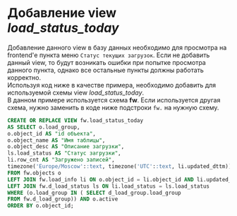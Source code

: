 # Добавление view *load_status_today*

Добавление данного view в базу данных необходимо для просмотра на frontend'е пункта меню `Статус текущих загрузок`. Если
не добавить данный view, то будут возникать ошибки при попытке просмотра данного пункта, однако все остальные пункты
должны работать корректно.  
Используя код ниже в качестве примера, необходимо добавить для используемой схемы view *load_status_today*.   
В данном
примере используется схема **fw**. Если используется другая схема, нужно заменить в коде ниже подстроки `fw.` на нужную
схему.

```sql
CREATE OR REPLACE VIEW fw.load_status_today
AS SELECT o.load_group,
o.object_id AS "id объекта",
o.object_name AS "Имя таблицы",
o.object_desc AS "Описание загрузки",
ls.load_status AS "Статус загрузки",
li.row_cnt AS "Загружено записей",
timezone('Europe/Moscow'::text, timezone('UTC'::text, li.updated_dttm)) AS "Последнее обновление"
FROM fw.objects o
LEFT JOIN fw.load_info li ON o.object_id = li.object_id AND li.updated_dttm::date = 'now'::text::date
LEFT JOIN fw.d_load_status ls ON li.load_status = ls.load_status
WHERE (o.load_group IN ( SELECT d_load_group.load_group
FROM fw.d_load_group)) AND o.active
ORDER BY o.object_id;
```